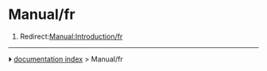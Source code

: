 # Manual/fr
1.  Redirect:[Manual:Introduction/fr](Manual:Introduction/fr.md)



---
⏵ [documentation index](../README.md) > Manual/fr
